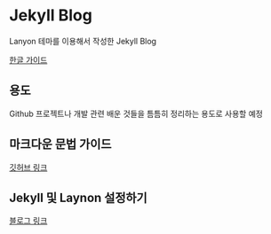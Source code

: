 # Jekyll Blog
Lanyon 테마를 이용해서 작성한 Jekyll Blog

[한글 가이드](http://jekyllrb-ko.github.io/docs/quickstart/)


## 용도
Github 프로젝트나 개발 관련 배운 것들을 틈틈히 정리하는 용도로 사용할 예정


## 마크다운 문법 가이드
[깃허브 링크](https://guides.github.com/features/mastering-markdown/)


## Jekyll 및 Laynon 설정하기
[블로그 링크](https://minyoungjung.github.io/2017/05/31/lanyon-theme-customize/)

